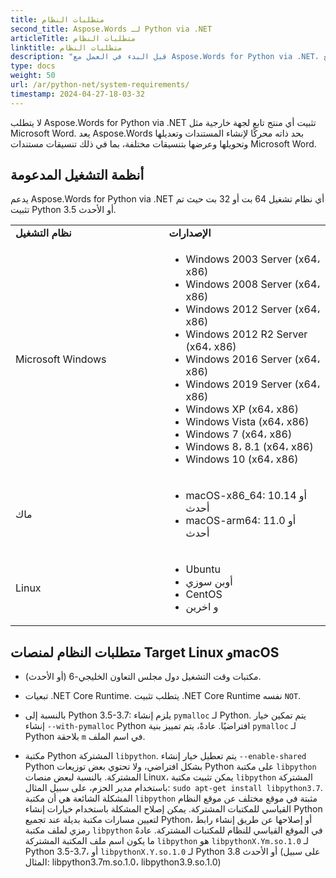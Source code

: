```yaml
---
title: متطلبات النظام
second_title: Aspose.Words لـ Python via .NET
articleTitle: متطلبات النظام
linktitle: متطلبات النظام
description: "قبل البدء في العمل مع Aspose.Words for Python via .NET، تأكد من استيفاء نظام التشغيل والنظام الأساسي ومتطلبات البيئة بحيث تتم مراعاة الأنشطة الموجودة على أجهزتك بشكل صحيح."
type: docs
weight: 50
url: /ar/python-net/system-requirements/
timestamp: 2024-04-27-18-03-32
---
```


لا يتطلب Aspose.Words for Python via .NET تثبيت أي منتج تابع لجهة خارجية مثل Microsoft Word. يعد Aspose.Words بحد ذاته محركًا لإنشاء المستندات وتعديلها وتحويلها وعرضها بتنسيقات مختلفة، بما في ذلك تنسيقات مستندات Microsoft Word.

## أنظمة التشغيل المدعومة

يدعم Aspose.Words for Python via .NET أي نظام تشغيل 64 بت أو 32 بت حيث تم تثبيت Python 3.5 أو الأحدث.

<table>
    <tr>
        <td style="font-weight: bold; width:400px">نظام التشغيل</td>
        <td style="font-weight: bold; width:400px">الإصدارات</td>
    </tr>
    <tr>
        <td>Microsoft Windows</td>
        <td><ul>
            <li>Windows 2003 Server (x64، x86)</li>
            <li>Windows 2008 Server (x64، x86)</li>
            <li>Windows 2012 Server (x64، x86)</li>
            <li>Windows 2012 R2 Server (x64، x86)</li>
            <li>Windows 2016 Server (x64، x86)</li>
            <li>Windows 2019 Server (x64، x86)</li>
            <li>Windows XP (x64، x86)</li>
            <li>Windows Vista (x64، x86)</li>
            <li>Windows 7 (x64، x86)</li>
            <li>Windows 8، 8.1 (x64، x86)</li>
            <li>Windows 10 (x64، x86)</li>
        </ul></td>
    </tr>
    <tr>
        <td>ماك</td>
        <td><ul>
            <li>macOS-x86_64: 10.14 أو أحدث</li>
            <li>macOS-arm64: 11.0 أو أحدث</li>
        </ul></td>
    </tr>
    <tr>
        <td>Linux</td>
        <td><ul>
            <li>Ubuntu</li>
            <li>أوبن سوزي</li>
            <li>CentOS</li>
            <li>و اخرين</li>
        </ul></td>
    </tr>
</table>

## متطلبات النظام لمنصات Target Linux وmacOS

- مكتبات وقت التشغيل دول مجلس التعاون الخليجي-6 (أو الأحدث).

- تبعيات .NET Core Runtime. يتطلب تثبيت .NET Core Runtime نفسه `NOT`.

- بالنسبة إلى Python 3.5-3.7: يلزم إنشاء `pymalloc` لـ Python. يتم تمكين خيار إنشاء `--with-pymalloc` Python افتراضيًا. عادةً، يتم تمييز بنية `pymalloc` لـ Python بلاحقة `m` في اسم الملف.

- مكتبة Python المشتركة `libpython`. يتم تعطيل خيار إنشاء `--enable-shared` Python بشكل افتراضي، ولا تحتوي بعض توزيعات Python على مكتبة `libpython` المشتركة. بالنسبة لبعض منصات Linux، يمكن تثبيت مكتبة `libpython` المشتركة باستخدام مدير الحزم، على سبيل المثال: `sudo apt-get install libpython3.7`. المشكلة الشائعة هي أن مكتبة `libpython` مثبتة في موقع مختلف عن موقع النظام القياسي للمكتبات المشتركة. يمكن إصلاح المشكلة باستخدام خيارات إنشاء Python لتعيين مسارات مكتبة بديلة عند تجميع Python، أو إصلاحها عن طريق إنشاء رابط رمزي لملف مكتبة `libpython` في الموقع القياسي للنظام للمكتبات المشتركة. عادةً ما يكون اسم ملف المكتبة المشتركة `libpython` هو `libpythonX.Ym.so.1.0` لـ Python 3.5-3.7، أو `libpythonX.Y.so.1.0` لـ Python 3.8 أو الأحدث (على سبيل المثال: libpython3.7m.so.1.0، libpython3.9.so.1.0)
